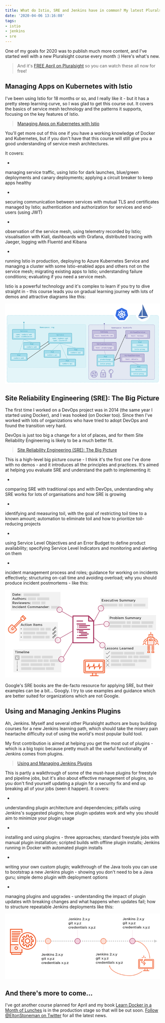 ```yaml
---
title: What do Istio, SRE and Jenkins have in common? My latest Pluralsight courses
date: '2020-04-06 13:16:08'
tags:
- istio
- jenkins
- sre
---
```


One of my goals for 2020 was to publish much more content, and I've started well with a new Pluralsight course every month :) Here's what's new.

> And it's [FREE April on Pluralsight](https://pluralsight.pxf.io/c/1197078/796093/7490) so you can watch these all now for free!

## Managing Apps on Kubernetes with Istio

I've been using Istio for 18 months or so, and I really like it - but it has a pretty steep learning curve, so I was glad to get this course out. It covers the basics of service mesh technology and the patterns it supports, focusing on the key features of Istio.

> [Managing Apps on Kubernetes with Istio](https://pluralsight.pxf.io/Rrr3a)

You'll get more out of this one if you have a working knowledge of Docker and Kubernetes, but if you don't have that this course will still give you a good understanding of service mesh architectures.

It covers:

- 

managing service traffic, using Istio for dark launches, blue/green deployments and canary deployments; applying a circuit breaker to keep apps healthy

- 

securing communication between services with mutual TLS and certificates managed by Istio; authentication and authorization for services and end-users (using JWT)

- 

observation of the service mesh, using telemetry recorded by Istio; visualisation with Kiali, dashboards with Grafana, distributed tracing with Jaeger, logging with Fluentd and Kibana

- 

running Istio in production, deploying to Azure Kubernetes Service and managing a cluster with some Istio-enabled apps and others not on the service mesh; migrating existing apps to Istio; understanding failure conditions; evaluating if you need a service mesh.

Istio is a powerful technology and it's complex to learn if you try to dive straight in - this course leads you on gradual learning journey with lots of demos and attractive diagrams like this:

![Istio apps on Kubernetes](/content/images/2020/04/istio.png)

## Site Reliability Engineering (SRE): The Big Picture

The first time I worked on a DevOps project was in 2014 (the same year I started using Docker), and I was hooked (on Docker too). Since then I've worked with lots of organizations who have tried to adopt DevOps and found the transition very hard.

DevOps is just too big a change for a lot of places, and for them Site Reliability Engineering is likely to be a much better fit.

> [Site Reliability Engineering (SRE): The Big Picture](https://pluralsight.pxf.io/31WqX)

This is a high-level big picture course - I think it's the first one I've done with no demos - and it introduces all the principles and practices. It's aimed at helping you evaluate SRE and understand the path to implementing it:

- 

comparing SRE with traditional ops and with DevOps, understanding why SRE works for lots of organisations and how SRE is growing

- 

identifying and measuring toil, with the goal of restricting toil time to a known amount; automation to eliminate toil and how to prioritize toil-reducing projects

- 

using Service Level Objectives and an Error Budget to define product availability; specifying Service Level Indicators and monitoring and alerting on them

- 

incident management process and roles; guidance for working on incidents effectively; structuring on-call time and avoiding overload; why you should produce incident postmortems - like this:

![Structuring an incident postmortem](/content/images/2020/04/sre.png)

Google's SRE books are the de-facto resource for applying SRE, but their examples can be a bit... Googly. I try to use examples and guidance which are better suited for organizations which are not Google.

## Using and Managing Jenkins Plugins

Ah, Jenkins. Myself and several other Pluralsight authors are busy building courses for a new Jenkins learning path, which should take the misery pain heartache difficulty out of using the world's most popular build tool.

My first contribution is aimed at helping you get the most out of plugins - which is a big topic because pretty much all the useful functionality of Jenkins comes from plugins.

> [Using and Managing Jenkins Plugins](https://pluralsight.pxf.io/yNAPv)

This is partly a walkthrough of some of the must-have plugins for freestyle and pipeline jobs, but it's also about effective management of plugins, so you don't find yourself updating a plugin for a security fix and end up breaking all of your jobs (seen it happen). It covers:

- 

understanding plugin architecture and dependencies; pitfalls using Jenkins's suggested plugins; how plugin updates work and why you should aim to minimize your plugin usage

- 

installing and using plugins - three approaches; standard freestyle jobs with manual plugin installation; scripted builds with offline plugin installs; Jenkins running in Docker with automated plugin installs

- 

writing your own custom plugin; walkthrough of the Java tools you can use to bootstrap a new Jenkins plugin - showing you don't need to be a Java guru; simple demo plugin with deployment options

- 

managing plugins and upgrades - understanding the impact of plugin updates with breaking changes and what happens when updates fail; how to structure repeatable Jenkins deployments like this:

![Repeatable Jenkins deployment with rollback](/content/images/2020/04/jenkins.png)

## And there's more to come...

I've got another course planned for April and my book [Learn Docker in a Month of Lunches](https://www.manning.com/books/learn-docker-in-a-month-of-lunches) is in the production stage so that will be out soon. [Follow @EltonStoneman on Twitter](https://twitter.com/EltonStoneman) for all the latest news.

<!--kg-card-end: markdown-->